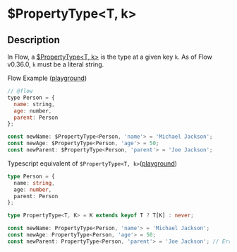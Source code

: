 # $PropertyType&lt;T, k&gt;

## Description

In Flow, a [$PropertyType<T, k>](https://flow.org/en/docs/types/utilities/#toc-propertytype) is the type at a given key `k`. As of Flow v0.36.0, `k` must be a literal string.

Flow Example ([playground](https://flow.org/try/#0PTAEAEDMBsHsHcBQAXAngBwKagAqYE4DOsAdqALygDeiooJAhgLaYBcohy+AliQOYAaWqAZ829AK5MARgSF10DfJhLJ2eIqUQBfANyJEAY1Kd6meADlm4gCQ58sLPjQAVDJgA8G4iQGgA5Iws-gB8FAEAstyGABYMmNCgAFIMhgDWPv76xiSmJOYAgmLsdg5Oru5eBD5+-qKYoeEArAAM2SbIZvA4SipqoKWOBBVYVZq+AYrKqo2U-kmw2CnpmbpAA))
```javascript
// @flow
type Person = {
  name: string,
  age: number,
  parent: Person
};

const newName: $PropertyType<Person, 'name'> = 'Michael Jackson';
const newAge: $PropertyType<Person, 'age'> = 50;
const newParent: $PropertyType<Person, 'parent'> = 'Joe Jackson';
```

Typescript equivalent of `$PropertyType<T, k>`([playground](https://agentcooper.github.io/typescript-play/#code/C4TwDgpgBAChBOBnA9gOygXigbwFBSlQEMBbCALikWHgEtUBzAGnyiIYsIFcSAjBFgTBF4EVMEpwkaXAF8A3LlyhIUAKIAPGkQDGwACrgIAHn1MoAaQB8mS1AhaxAE0RQA1hBDIAZlH1QAfj8AbQsAXShKVAgANwR5KCUdNGpCCAB3ADlSTk1tPUNIYykUVHMAcmIycpsscoBZWh0ACyIIABsoACldN1LyxWTUVOj0gEEOSjz4XQMjYoRSivYIGtsAVgAGQZTgNPSYETEJdS0ZgvmStArhUXE1uq7kaB6dPrQBqAB6L-V4eGQ8CAA))
```typescript
type Person = {
  name: string,
  age: number,
  parent: Person
};

type PropertyType<T, K> = K extends keyof T ? T[K] : never;

const newName: PropertyType<Person, 'name'> = 'Michael Jackson';
const newAge: PropertyType<Person, 'age'> = 50;
const newParent: PropertyType<Person, 'parent'> = 'Joe Jackson'; // Error
```
